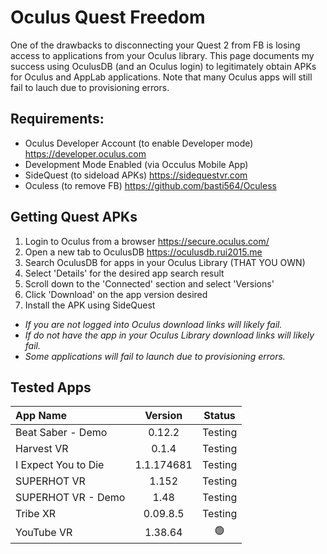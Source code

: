 # Oculus Quest Freedom
One of the drawbacks to disconnecting your Quest 2 from FB is losing access to applications from your Oculus library. 
This page documents my success using OculusDB (and an Oculus login) to legitimately obtain APKs for Oculus and AppLab applications.
Note that many Oculus apps will still fail to lauch due to provisioning errors.

## Requirements: 
* Oculus Developer Account (to enable Developer mode) https://developer.oculus.com
* Development Mode Enabled (via Occulus Mobile App)
* SideQuest (to sideload APKs) https://sidequestvr.com
* Oculess (to remove FB) https://github.com/basti564/Oculess

## Getting Quest APKs
1. Login to Oculus from a browser https://secure.oculus.com/
2. Open a new tab to OculusDB https://oculusdb.rui2015.me
3. Search OculusDB for apps in your Oculus Library (THAT YOU OWN)
4. Select 'Details' for the desired app search result
5. Scroll down to the 'Connected' section and select 'Versions'
6. Click 'Download' on the app version desired
7. Install the APK using SideQuest

* _If you are not logged into Oculus download links will likely fail._
* _If do not have the app in your Oculus Library download links will likely fail._
* _Some applications will fail to launch due to provisioning errors._


## Tested Apps

App Name | Version | Status
:---|:---:|:---:
Beat Saber - Demo | 0.12.2 | Testing
Harvest VR | 0.1.4 | Testing
I Expect You to Die | 1.1.174681 | Testing
SUPERHOT VR | 1.152 | Testing
SUPERHOT VR - Demo | 1.48 | Testing
Tribe XR | 0.09.8.5 | Testing
YouTube VR | 1.38.64 | :green_circle:



<!---
emil-muzz/emil-muzz is a ✨ special ✨ repository because its `README.md` (this file) appears on your GitHub profile.
You can click the Preview link to take a look at your changes.
--->
